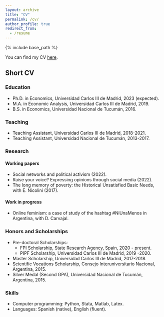 ```yaml
---
layout: archive
title: "CV"
permalink: /cv/
author_profile: true
redirect_from:
  - /resume
---
```


{% include base_path %}

You can find my CV [here](https://a-a-martinez.github.io/files/CV_AAM.pdf). 


Short CV 
---

### Education

* Ph.D. in Economics, Universidad Carlos III de Madrid, 2023 (expected).
* M.A. in Economic Analysis, Universidad Carlos III de Madrid, 2019.
* B.S. in Economics, Universidad Nacional de Tucumán, 2016.
  
### Teaching

* Teaching Assistant, Universidad Carlos III de Madrid, 2018-2021.
* Teaching Assistant, Universidad Nacional de Tucumán, 2013-2017. 
  
### Research

#### Working papers 

* Social networks and political activism (2022).
* Raise your voice? Expressing opinions through social media (2022).
* The long memory of poverty: the Historical Unsatisfied Basic Needs, with E. Nicolini (2017). 

#### Work in progress 
* Online feminism: a case of study of the hashtag #NiUnaMenos in Argentina, with D. Carvajal.
  
### Honors and Scholarships

* Pre-doctoral Scholarships:
    * FPI Scholarship, State Research Agency, Spain, 2020 - present.
    * PIPF Scholarship, Universidad Carlos III de Madrid, 2019 -2020. 
* Master Scholarship, Universidad Carlos III de Madrid, 2017-2018. 
* Scientific Vocations Scholarship, Consejo Interuniversitario Nacional, Argentina, 2015.
* Silver Medal (Second GPA), Universidad Nacional de Tucumán, Argentina, 2015. 

### Skills
* Computer programming: Python, Stata, Matlab, Latex.
* Languages: Spanish (native), English (fluent). 

